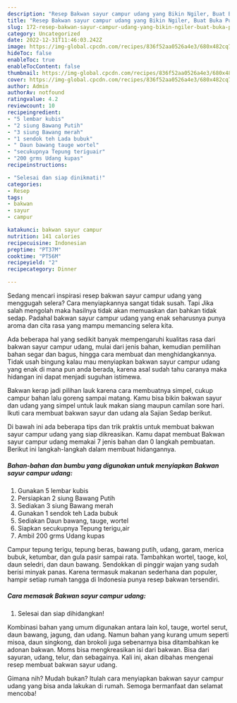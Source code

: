 ```yaml
---
description: "Resep Bakwan sayur campur udang yang Bikin Ngiler, Buat Buka Puasa}"
title: "Resep Bakwan sayur campur udang yang Bikin Ngiler, Buat Buka Puasa}"
slug: 172-resep-bakwan-sayur-campur-udang-yang-bikin-ngiler-buat-buka-puasa
category: Uncategorized
date: 2022-12-31T11:46:03.242Z
image: https://img-global.cpcdn.com/recipes/836f52aa0526a4e3/680x482cq70/bakwan-sayur-campur-udang-foto-resep-utama.jpg
hideToc: false
enableToc: true
enableTocContent: false
thumbnail: https://img-global.cpcdn.com/recipes/836f52aa0526a4e3/680x482cq70/bakwan-sayur-campur-udang-foto-resep-utama.jpg
cover: https://img-global.cpcdn.com/recipes/836f52aa0526a4e3/680x482cq70/bakwan-sayur-campur-udang-foto-resep-utama.jpg
author: Admin
authorAv: notfound
ratingvalue: 4.2
reviewcount: 10
recipeingredient:
- "5 lembar kubis"
- "2 siung Bawang Putih"
- "3 siung Bawang merah"
- "1 sendok teh Lada bubuk"
- " Daun bawang tauge wortel"
- "secukupnya Tepung teriguair"
- "200 grms Udang kupas"
recipeinstructions:

- "Selesai dan siap dinikmati!"
categories:
- Resep
tags:
- bakwan
- sayur
- campur

katakunci: bakwan sayur campur 
nutrition: 141 calories
recipecuisine: Indonesian
preptime: "PT37M"
cooktime: "PT56M"
recipeyield: "2"
recipecategory: Dinner

---
```



Sedang mencari inspirasi resep bakwan sayur campur udang yang menggugah selera? Cara menyiapkannya sangat tidak susah. Tapi Jika salah mengolah maka hasilnya tidak akan memuaskan dan bahkan tidak sedap. Padahal bakwan sayur campur udang yang enak seharusnya punya aroma dan cita rasa yang mampu memancing selera kita.


Ada beberapa hal yang sedikit banyak mempengaruhi kualitas rasa dari bakwan sayur campur udang, mulai dari jenis bahan, kemudian pemilihan bahan segar dan bagus, hingga cara membuat dan menghidangkannya. Tidak usah bingung kalau mau menyiapkan bakwan sayur campur udang yang enak di mana pun anda berada, karena asal sudah tahu caranya maka hidangan ini dapat menjadi suguhan istimewa.

Bakwan kerap jadi pilihan lauk karena cara membuatnya simpel, cukup campur bahan lalu goreng sampai matang. Kamu bisa bikin bakwan sayur dan udang yang simpel untuk lauk makan siang maupun camilan sore hari. Ikuti cara membuat bakwan sayur dan udang ala Sajian Sedap berikut.


Di bawah ini ada beberapa tips dan trik praktis untuk membuat bakwan sayur campur udang yang siap dikreasikan. Kamu dapat membuat Bakwan sayur campur udang memakai 7 jenis bahan dan 0 langkah pembuatan. Berikut ini langkah-langkah dalam membuat hidangannya.

<!--inarticleads1-->

##### Bahan-bahan dan bumbu yang digunakan untuk menyiapkan Bakwan sayur campur udang:

1. Gunakan 5 lembar kubis
1. Persiapkan 2 siung Bawang Putih
1. Sediakan 3 siung Bawang merah
1. Gunakan 1 sendok teh Lada bubuk
1. Sediakan  Daun bawang, tauge, wortel
1. Siapkan secukupnya Tepung terigu,air
1. Ambil 200 grms Udang kupas


Campur tepung terigu, tepung beras, bawang putih, udang, garam, merica bubuk, ketumbar, dan gula pasir sampai rata. Tambahkan wortel, taoge, kol, daun seledri, dan daun bawang. Sendokkan di pinggir wajan yang sudah berisi minyak panas. Karena termasuk makanan sederhana dan populer, hampir setiap rumah tangga di Indonesia punya resep bakwan tersendiri. 

<!--inarticleads2-->

##### Cara memasak Bakwan sayur campur udang:


1. Selesai dan siap dihidangkan!

Kombinasi bahan yang umum digunakan antara lain kol, tauge, wortel serut, daun bawang, jagung, dan udang. Namun bahan yang kurang umum seperti misoa, daun singkong, dan brokoli juga sebenarnya bisa ditambahkan ke adonan bakwan. Moms bisa mengkreasikan isi dari bakwan. Bisa dari sayuran, udang, telur, dan sebagainya. Kali ini, akan dibahas mengenai resep membuat bakwan sayur udang. 

Gimana nih? Mudah bukan? Itulah cara menyiapkan bakwan sayur campur udang yang bisa anda lakukan di rumah. Semoga bermanfaat dan selamat mencoba!

